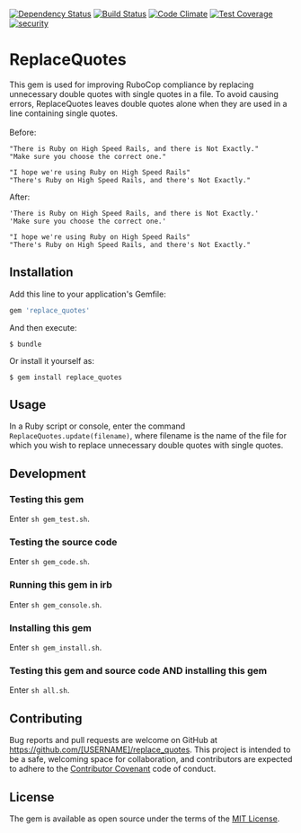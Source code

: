 [![Dependency Status](https://gemnasium.com/jhsu802701/replace_quotes.svg)](https://gemnasium.com/jhsu802701/replace_quotes)
[![Build Status](https://travis-ci.org/jhsu802701/replace_quotes.svg?branch=master)](https://travis-ci.org/jhsu802701/replace_quotes)
[![Code Climate](https://codeclimate.com/github/jhsu802701/replace_quotes/badges/gpa.svg)](https://codeclimate.com/github/jhsu802701/replace_quotes)
[![Test Coverage](https://codeclimate.com/github/jhsu802701/replace_quotes/badges/coverage.svg)](https://codeclimate.com/github/jhsu802701/replace_quotes/coverage)
[![security](https://hakiri.io/github/jhsu802701/replace_quotes/master.svg)](https://hakiri.io/github/jhsu802701/replace_quotes/master)

# ReplaceQuotes

This gem is used for improving RuboCop compliance by replacing unnecessary double quotes with single quotes in a file.  To avoid causing errors, ReplaceQuotes leaves double quotes alone when they are used in a line containing single quotes.
<br><br>
Before:
```
"There is Ruby on High Speed Rails, and there is Not Exactly."
"Make sure you choose the correct one."

"I hope we're using Ruby on High Speed Rails"
"There's Ruby on High Speed Rails, and there's Not Exactly."
```
After:
```
'There is Ruby on High Speed Rails, and there is Not Exactly.'
'Make sure you choose the correct one.'

"I hope we're using Ruby on High Speed Rails"
"There's Ruby on High Speed Rails, and there's Not Exactly."
```

## Installation

Add this line to your application's Gemfile:

```ruby
gem 'replace_quotes'
```

And then execute:

    $ bundle

Or install it yourself as:

    $ gem install replace_quotes

## Usage

In a Ruby script or console, enter the command `ReplaceQuotes.update(filename)`, where filename is the name of the file for which you wish to replace unnecessary double quotes with single quotes.

## Development


### Testing this gem

Enter `sh gem_test.sh`.

### Testing the source code
Enter `sh gem_code.sh`.

### Running this gem in irb

Enter `sh gem_console.sh`.

### Installing this gem

Enter `sh gem_install.sh`.

### Testing this gem and source code AND installing this gem

Enter `sh all.sh`.

## Contributing

Bug reports and pull requests are welcome on GitHub at https://github.com/[USERNAME]/replace_quotes. This project is intended to be a safe, welcoming space for collaboration, and contributors are expected to adhere to the [Contributor Covenant](contributor-covenant.org) code of conduct.


## License

The gem is available as open source under the terms of the [MIT License](http://opensource.org/licenses/MIT).

